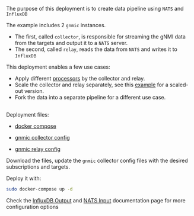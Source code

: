 The purpose of this deployment is to create data pipeline using `NATS` and `InfluxDB`

The example includes 2 `gnmic` instances.

- The first, called `collector`, is responsible for streaming the gNMI data from the targets and output it to a `NATS` server.
- The second, called `relay`, reads the data from `NATS` and writes it to `InfluxDB`

This deployment enables a few use cases:

- Apply different [processors](../../../user_guide/event_processors/intro.md) by the collector and relay.
- Scale the collector and relay separately, see this [example](gnmic_cluster_nats_prometheus.md) for a scaled-out version.
- Fork the data into a separate pipeline for a different use case.

<div class="mxgraph" style="max-width:100%;border:1px solid transparent;margin:0 auto; display:block;" data-mxgraph="{&quot;page&quot;:12,&quot;zoom&quot;:1.4,&quot;highlight&quot;:&quot;#0000ff&quot;,&quot;nav&quot;:true,&quot;check-visible-state&quot;:true,&quot;resize&quot;:true,&quot;url&quot;:&quot;https://raw.githubusercontent.com/karimra/gnmic/diagrams/diagrams/pipeline_nats_influxdb.drawio&quot;}"></div>

<script type="text/javascript" src="https://cdn.jsdelivr.net/gh/hellt/drawio-js@main/embed2.js?&fetch=https%3A%2F%2Fraw.githubusercontent.com%2Fkarimra%2Fgnmic%2Fdiagrams%2Fpipeline_nats_influxdb.drawio" async></script>

Deployment files:

- [docker compose](https://github.com/karimra/gnmic/blob/main/examples/deployments/3.pipelines/2.gnmic-nats-gnmic-influxdb/docker-compose/docker-compose.yaml)

- [gnmic collector config](https://github.com/karimra/gnmic/blob/main/examples/deployments/3.pipelines/2.gnmic-nats-gnmic-influxdb/docker-compose/gnmic-collector.yaml)
- [gnmic relay config](https://github.com/karimra/gnmic/blob/main/examples/deployments/3.pipelines/2.gnmic-nats-gnmic-influxdb/docker-compose/gnmic-relay.yaml)

Download the files, update the `gnmic` collector config files with the desired subscriptions and targets.

Deploy it with:

```bash
sudo docker-compose up -d
```

Check the [InfluxDB Output](../../../user_guide/outputs/influxdb_output.md) and [NATS Input](../../../user_guide/inputs/nats_input.md) documentation page for more configuration options
